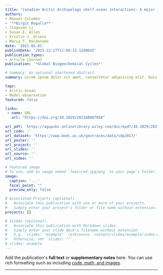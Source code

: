 ```yaml
---
title: 'Canadian Arctic Archipelago shelf-ocean interactions: A major iron source to Pacific derived waters transiting to the Atlantic'
authors:
- Manuel Colombo
- '**Birgit Rogalla**'
- Jingxuan Li
- Susan E. Allen
- Kristin J. Orians
- Maria T. Maldonado
date: '2021-01-01'
publishDate: '2023-12-27T11:06:13.126064Z'
publication_types:
- article-journal
publication: '*Global Biogeochemical Cycles*'

# Summary. An optional shortened abstract.
summary: Lorem ipsum dolor sit amet, consectetur adipiscing elit. Duis posuere tellus ac convallis placerat. Proin tincidunt magna sed ex sollicitudin condimentum.

tags:
- Arctic-Ocean
- Model-observation
featured: false

links:
 - name: URL
   url: "https://doi.org/10.1029/2021GB007058"
   
url_pdf: 'https://agupubs.onlinelibrary.wiley.com/doi/epdf/10.1029/2021GB007058'
url_code: ''
url_dataset: 'https://www.bodc.ac.uk/geotraces/data/idp2017/'
url_poster: ''
url_project: ''
url_slides: ''
url_source: ''
url_video: ''

# Featured image
# To use, add an image named `featured.jpg/png` to your page's folder. 
image:
  caption: '...'
  focal_point: ""
  preview_only: false

# Associated Projects (optional).
#   Associate this publication with one or more of your projects.
#   Simply enter your project's folder or file name without extension.
projects: []

# Slides (optional).
#   Associate this publication with Markdown slides.
#   Simply enter your slide deck's filename without extension.
#   E.g. `slides: "example"` references `content/slides/example/index.md`.
#   Otherwise, set `slides: ""`.
# slides: example
---
```


Add the publication's **full text** or **supplementary notes** here. You can use rich formatting such as including [code, math, and images](https://docs.hugoblox.com/content/writing-markdown-latex/).

---
